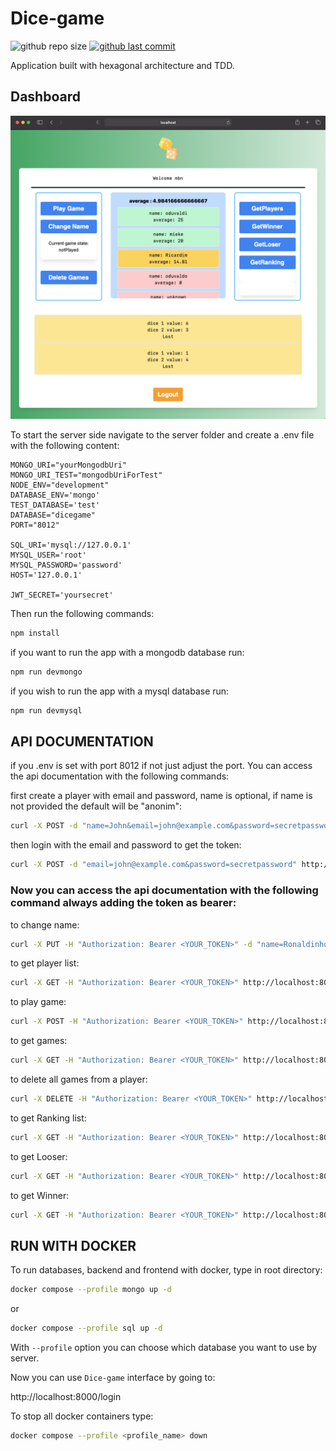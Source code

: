 # Dice-game

![github repo size](https://img.shields.io/github/repo-size/rikiDalvarez/Dice-game)
[![github last commit](https://img.shields.io/github/last-commit/rikiDalvarez/Dice-game)](https://github.com/rikiDalvarez/Dice-game)

Application built with hexagonal architecture and TDD.

## Dashboard

![Dashboard page ranking list](<./public/Screenshot 2023-08-30 at 17.07.33.png>)

To start the server side navigate to the server folder and create a .env file with the following content:

```env
MONGO_URI="yourMongodbUri"
MONGO_URI_TEST="mongodbUriForTest"
NODE_ENV="development"
DATABASE_ENV='mongo'
TEST_DATABASE='test'
DATABASE="dicegame"
PORT="8012"

SQL_URI='mysql://127.0.0.1'
MYSQL_USER='root'
MYSQL_PASSWORD='password'
HOST='127.0.0.1'

JWT_SECRET='yoursecret'
```

Then run the following commands:

```bash
npm install
```

if you want to run the app with a mongodb database run:

```bash
npm run devmongo
```

if you wish to run the app with a mysql database run:

```bash
npm run devmysql
```

## API DOCUMENTATION

if you .env is set with port 8012 if not just adjust the port. You can access the api documentation with the following commands:

first create a player with email and password, name is optional, if name is not provided the default will be "anonim":

```bash
curl -X POST -d "name=John&email=john@example.com&password=secretpassword" http://localhost:8012/api/players
```

then login with the email and password to get the token:

```bash
curl -X POST -d "email=john@example.com&password=secretpassword" http://localhost:8012/api/login
```

### Now you can access the api documentation with the following command always adding the token as bearer:

to change name:

```bash
curl -X PUT -H "Authorization: Bearer <YOUR_TOKEN>" -d "name=Ronaldinho" http://localhost:8012/api/players/<your_player_id>
```

to get player list:

```bash
curl -X GET -H "Authorization: Bearer <YOUR_TOKEN>" http://localhost:8012/api/players/
```

to play game:

```bash
curl -X POST -H "Authorization: Bearer <YOUR_TOKEN>" http://localhost:8012/api/games/<your_player_id>
```

to get games:

```bash
curl -X GET -H "Authorization: Bearer <YOUR_TOKEN>" http://localhost:8012/api/games/<your_player_id>
```

to delete all games from a player:

```bash
curl -X DELETE -H "Authorization: Bearer <YOUR_TOKEN>" http://localhost:8012/api/games/<your_player_id>
```

to get Ranking list:

```bash
curl -X GET -H "Authorization: Bearer <YOUR_TOKEN>" http://localhost:8012/api/ranking
```

to get Looser:

```bash
curl -X GET -H "Authorization: Bearer <YOUR_TOKEN>" http://localhost:8012/api/ranking/loser
```

to get Winner:

```bash
curl -X GET -H "Authorization: Bearer <YOUR_TOKEN>" http://localhost:8012/api/ranking/winner
```
## RUN WITH DOCKER
To run databases, backend and frontend with docker, type in root directory:
```bash
docker compose --profile mongo up -d
```
or
```bash
docker compose --profile sql up -d
```
With `--profile` option you can choose which database you want to use by server.

Now you can use `Dice-game` interface by going to:

http://localhost:8000/login

To stop all docker containers type:
```bash
docker compose --profile <profile_name> down 
```
